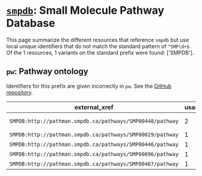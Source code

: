 # [`smpdb`](https://bioregistry.io/smpdb): Small Molecule Pathway Database

This page summarize the different resources that reference `smpdb`
but use local unique identifiers that do not match the standard pattern of
`^SMP\d+$`. Of the 1 resources,
1 variants on the standard prefix were found: ['SMPDB'].

## `pw`: Pathway ontology

Identifiers for this prefix are given incorrectly in `pw`. See the [GitHub repository](https://github.com/rat-genome-database/PW-Pathway-Ontology).

| external_xref                                             |   usages_count | usages                                                                                                           |
|-----------------------------------------------------------|----------------|------------------------------------------------------------------------------------------------------------------|
| `SMPDB:http://pathman.smpdb.ca/pathways/SMP00448/pathway` |              2 | [PW:0000764](http://purl.obolibrary.org/obo/PW_0000764), [PW:0000766](http://purl.obolibrary.org/obo/PW_0000766) |
| `SMPDB:http://pathman.smpdb.ca/pathways/SMP00029/pathway` |              1 | [PW:0000133](http://purl.obolibrary.org/obo/PW_0000133)                                                          |
| `SMPDB:http://pathman.smpdb.ca/pathways/SMP00446/pathway` |              1 | [PW:0000759](http://purl.obolibrary.org/obo/PW_0000759)                                                          |
| `SMPDB:http://pathman.smpdb.ca/pathways/SMP00096/pathway` |              1 | [PW:0000762](http://purl.obolibrary.org/obo/PW_0000762)                                                          |
| `SMPDB:http://pathman.smpdb.ca/pathways/SMP00467/pathway` |              1 | [PW:0001300](http://purl.obolibrary.org/obo/PW_0001300)                                                          |


